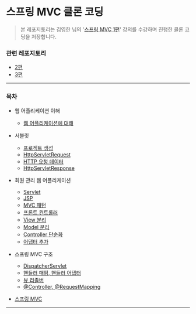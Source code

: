 # 스프링 MVC 클론 코딩

> 본 레포지토리는 김영한 님의 '[스프링 MVC 1편](https://inf.run/kMtp)' 강의를 수강하며 진행한 클론 코딩을 저장합니다.

### 관련 레포지토리

* [2편](../mvc1-2)
* [3편](../mvc1-3)

***

### 목차

* 웹 어플리케이션 이해
  * [웹 어플리케이션에 대해](https://yeonyeon.tistory.com/80?category=925909)
  
* 서블릿
  * [프로젝트 생성](https://yeonyeon.tistory.com/81)
  * [HttpServletRequest](https://yeonyeon.tistory.com/87)
  * [HTTP 요청 데이터](https://yeonyeon.tistory.com/98)
  * [HttpServletResponse](https://yeonyeon.tistory.com/99)

* 회원 관리 웹 어플리케이션
  * [Servlet](https://yeonyeon.tistory.com/100)
  * [JSP](https://yeonyeon.tistory.com/101)
  * [MVC 패턴](https://yeonyeon.tistory.com/102)
  * [프론트 컨트롤러](https://yeonyeon.tistory.com/103)
  * [View 분리](https://yeonyeon.tistory.com/104)
  * [Model 분리](https://yeonyeon.tistory.com/105)
  * [Controller 단순화](https://yeonyeon.tistory.com/106)
  * [어댑터 추가](https://yeonyeon.tistory.com/108)

* 스프링 MVC 구조
  * [DispatcherServlet](https://yeonyeon.tistory.com/111)
  * [핸들러 매핑, 핸들러 어댑터](https://yeonyeon.tistory.com/112)
  * [뷰 리졸버](https://yeonyeon.tistory.com/115)
  * [@Controller, @RequestMapping](https://yeonyeon.tistory.com/116)
  
* [스프링 MVC](https://github.com/yeon-06/inflearnMVC1-2)


***
